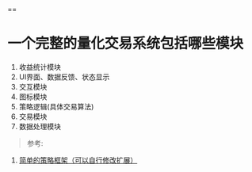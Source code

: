==
# 一个完整的量化交易系统包括哪些模块
1. 收益统计模块
2. UI界面、数据反馈、状态显示
3. 交互模块
4. 图标模块
5. 策略逻辑(具体交易算法)
6. 交易模块
7. 数据处理模块

> 参考: 
1. [简单的策略框架（可以自行修改扩展）
](https://www.fmz.com/bbs-topic/403)